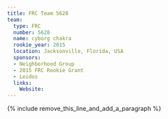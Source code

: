 ```yaml
---
title: FRC Team 5628
team:
  type: FRC
  number: 5628
  name: cyborg chakra
  rookie_year: 2015
  location: Jacksonville, Florida, USA
  sponsors:
  - Neighborhood Group
  - 2015 FRC Rookie Grant
  - Leidos
  links:
    Website:
---
```


{% include remove_this_line_and_add_a_paragraph %}